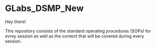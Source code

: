 # GLabs_DSMP_New

Hey there! 

This repository consists of the standard operating procedures (SOPs) for evrey session as well as the content that will be covered during every session.
